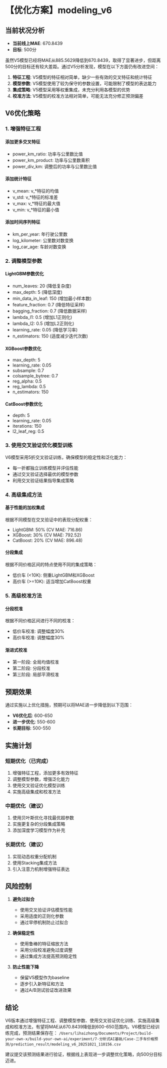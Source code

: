 # 【优化方案】modeling_v6

## 当前状况分析

- **当前线上MAE**: 670.8439
- **目标**: 500分

虽然V5模型已经将MAE从885.5629降低到670.8439，取得了显著进步，但距离500分的目标还有较大差距。通过V5分析发现，模型在以下方面仍有改进空间：

1. **特征工程**: V5模型的特征相对简单，缺少一些有效的交叉特征和统计特征
2. **模型参数**: V5模型使用了较为保守的参数设置，可能限制了模型的表达能力
3. **集成策略**: V5模型采用等权重集成，未充分利用各模型的优势
4. **校准方法**: V5模型的校准方法相对简单，可能无法充分修正预测偏差

## V6优化策略

### 1. 增强特征工程

#### 添加更多交叉特征
- power_km_ratio: 功率与公里数比值
- power_km_product: 功率与公里数乘积
- power_div_km: 调整后的功率与公里数比值

#### 添加统计特征
- v_mean: v_*特征的均值
- v_std: v_*特征的标准差
- v_max: v_*特征的最大值
- v_min: v_*特征的最小值

#### 添加时间序列特征
- km_per_year: 年行驶公里数
- log_kilometer: 公里数对数变换
- log_car_age: 车龄对数变换

### 2. 调整模型参数

#### LightGBM参数优化
- num_leaves: 20 (降低复杂度)
- max_depth: 5 (降低深度)
- min_data_in_leaf: 150 (增加最小样本数)
- feature_fraction: 0.7 (降低特征采样)
- bagging_fraction: 0.7 (降低数据采样)
- lambda_l1: 0.5 (增加L1正则化)
- lambda_l2: 0.5 (增加L2正则化)
- learning_rate: 0.05 (降低学习率)
- n_estimators: 150 (适度减少迭代次数)

#### XGBoost参数优化
- max_depth: 5
- learning_rate: 0.05
- subsample: 0.7
- colsample_bytree: 0.7
- reg_alpha: 0.5
- reg_lambda: 0.5
- n_estimators: 150

#### CatBoost参数优化
- depth: 5
- learning_rate: 0.05
- iterations: 150
- l2_leaf_reg: 0.5

### 3. 使用交叉验证优化模型训练

V6模型采用5折交叉验证训练，确保模型的稳定性和泛化能力：
- 每一折都独立训练模型并评估性能
- 通过交叉验证选择最优的模型参数
- 利用交叉验证结果指导集成策略

### 4. 高级集成方法

#### 基于性能的加权集成
根据不同模型在交叉验证中的表现分配权重：
- LightGBM: 50% (CV MAE: 716.86)
- XGBoost: 30% (CV MAE: 792.52)
- CatBoost: 20% (CV MAE: 896.48)

#### 分段集成
根据不同价格区间的特点使用不同的集成策略：
- 低价车 (<10K): 侧重LightGBM和XGBoost
- 高价车 (>=10K): 适当增加CatBoost权重

### 5. 高级校准方法

#### 分段校准
根据不同价格区间进行不同的校准：
- 低价车校准: 调整幅度30%
- 高价车校准: 调整幅度30%

#### 渐进式校准
- 第一阶段: 全局均值校准
- 第二阶段: 分段校准
- 第三阶段: 局部平滑校准

## 预期效果

通过实施以上优化措施，预期可以将MAE进一步降低到以下范围：
- **V6优化后**: 600-650
- **进一步优化**: 550-600
- **长期目标**: 500-550

## 实施计划

### 短期优化（已完成）
1. 增强特征工程，添加更多有效特征
2. 调整模型参数，增强泛化能力
3. 使用交叉验证优化模型训练
4. 实施高级集成和校准方法

### 中期优化（建议）
1. 使用贝叶斯优化寻找最优超参数
2. 实施更复杂的分段集成策略
3. 添加深度学习模型作为补充

### 长期优化（建议）
1. 实现动态权重分配机制
2. 使用Stacking集成方法
3. 引入注意力机制增强特征表达

## 风险控制

1. **避免过拟合**
   - 使用交叉验证评估模型性能
   - 采用适度的正则化参数
   - 通过早停机制防止过拟合

2. **确保稳定性**
   - 使用鲁棒的特征缩放方法
   - 采用分段校准避免过度调整
   - 通过集成方法提高预测稳定性

3. **防止性能下降**
   - 保留V5模型作为baseline
   - 逐步引入新特征和方法
   - 通过A/B测试验证改进效果

## 结论

V6版本通过增强特征工程、调整模型参数、使用交叉验证优化训练、实施高级集成和校准方法，有望将MAE从670.8439降低到600-650范围内。V6模型已经训练完成，预测结果保存在：
`/Users/lihaizhong/Documents/Project/build-your-own-x/build-your-own-ai/experiment/7-分析式AI基础/Case-二手车价格预测/prediction_result/modeling_v6_20251021_110156.csv`

建议提交该预测结果进行验证，根据线上表现进一步调整优化策略，向500分目标迈进。